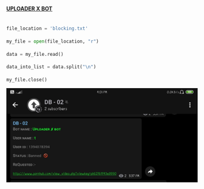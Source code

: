 #### [UPLOADER X BOT](https://t.me/uploader_x_bot)

``` python

file_location = 'blocking.txt'

my_file = open(file_location, "r")

data = my_file.read()
  
data_into_list = data.split("\n")

my_file.close()

```

<p align="center">
  <img src="SOURCE/IMG_20220911_160223.jpg" alt="BLOCKER">
</p>
